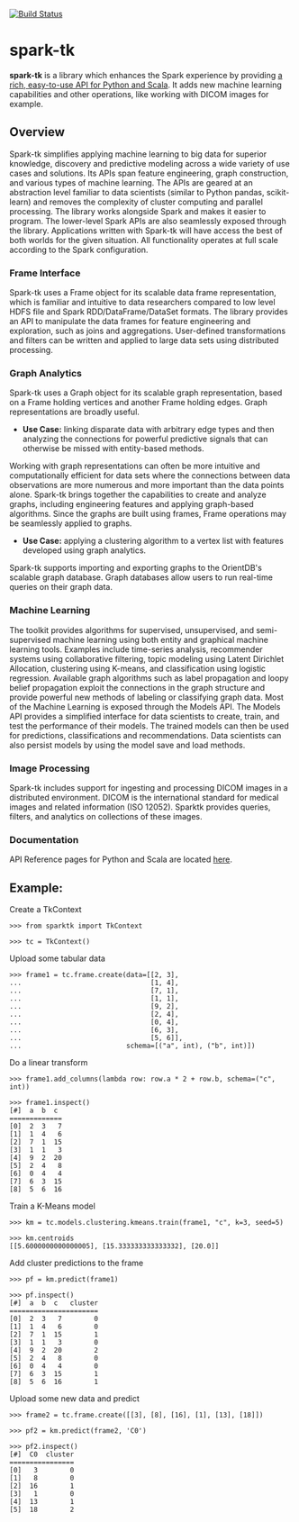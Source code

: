 [![Build Status](https://travis-ci.org/tapanalyticstoolkit/spark-tk.svg?branch=master)](https://travis-ci.org/tapanalyticstoolkit/spark-tk)


# spark-tk

**spark-tk** is a library which enhances the Spark experience by providing [a rich, easy-to-use API for Python and
Scala](http://trustedanalytics.github.io/spark-tk/).  It adds new machine learning capabilities and other operations,
like working with DICOM images for example.


## Overview
Spark-tk simplifies applying machine learning to big data for superior knowledge, discovery and predictive modeling
across a wide variety of use cases and solutions. Its APIs span feature engineering, graph construction, and various
types of machine learning. The APIs are geared at an abstraction level familiar to data scientists (similar to Python
pandas, scikit-learn) and removes the complexity of cluster computing and parallel processing.  The library works
alongside Spark and makes it easier to program.  The lower-level Spark APIs are also seamlessly exposed through the
library.  Applications written with Spark-tk will have access the best of both worlds for the given situation.   All
functionality operates at full scale according to the Spark configuration.  

### Frame Interface
Spark-tk uses a Frame object for its scalable data frame representation, which is familiar and intuitive to data
researchers compared to low level HDFS file and Spark RDD/DataFrame/DataSet formats. The library provides an API to
manipulate the data frames for feature engineering and exploration, such as joins and aggregations. User-defined
transformations and filters can be written and applied to large data sets using distributed processing. 

### Graph Analytics
Spark-tk uses a Graph object for its scalable graph representation, based on a Frame holding vertices and another Frame
holding edges.  Graph representations are broadly useful.

 + **Use Case:** linking disparate data with arbitrary edge types and then analyzing the connections for powerful
  predictive signals that can otherwise be missed with entity-based methods.
 
Working with graph representations can often be more intuitive and computationally efficient for data sets where the
connections between data observations are more numerous and more important than the data points alone.  Spark-tk brings
together the capabilities to create and analyze graphs, including engineering features and applying graph-based
algorithms. Since the graphs are built using frames, Frame operations may be seamlessly applied to graphs.

 + **Use Case:** applying a clustering algorithm to a vertex list with features developed using graph analytics.

Spark-tk supports importing and exporting graphs to the OrientDB's scalable graph database. Graph databases 
allow users to run real-time queries on their graph data.


### Machine Learning
The toolkit provides algorithms for supervised, unsupervised, and semi-supervised machine learning using both entity
and graphical machine learning tools.  Examples include time-series analysis, recommender systems using collaborative 
filtering, topic modeling using Latent Dirichlet Allocation, clustering using K-means, and classification using logistic regression. 
Available graph algorithms such as label propagation and loopy belief propagation exploit the connections in the graph 
structure and provide powerful new methods of labeling or classifying graph data.  Most of the Machine Learning is exposed 
through the Models API.  The Models API provides a simplified interface for data scientists to create, train, and test the performance
of their models. The trained models can then be used for predictions, classifications and recommendations. Data scientists can also
persist models by using the model save and load methods.


### Image Processing
Spark-tk includes support for ingesting and processing DICOM images in a distributed environment.  DICOM is the
international standard for medical images and related information (ISO 12052).  Sparktk provides queries, filters, and
analytics on collections of these images.


### Documentation

API Reference pages for Python and Scala are located [here](http://trustedanalytics.github.io/spark-tk/).


## Example:

Create a TkContext

[//]:# "<skip>"

    >>> from sparktk import TkContext
    
    >>> tc = TkContext()
    
[//]:# "</skip>"

Upload some tabular data
    
    >>> frame1 = tc.frame.create(data=[[2, 3],
    ...                                [1, 4],
    ...                                [7, 1],
    ...                                [1, 1],
    ...                                [9, 2],
    ...                                [2, 4],
    ...                                [0, 4],
    ...                                [6, 3],
    ...                                [5, 6]],
    ...                          schema=[("a", int), ("b", int)])
    
    
Do a linear transform
    
    >>> frame1.add_columns(lambda row: row.a * 2 + row.b, schema=("c", int))
    
    >>> frame1.inspect()
    [#]  a  b  c
    =============
    [0]  2  3   7
    [1]  1  4   6
    [2]  7  1  15
    [3]  1  1   3
    [4]  9  2  20
    [5]  2  4   8
    [6]  0  4   4
    [7]  6  3  15
    [8]  5  6  16

Train a K-Means model

    >>> km = tc.models.clustering.kmeans.train(frame1, "c", k=3, seed=5)
  
    >>> km.centroids
    [[5.6000000000000005], [15.333333333333332], [20.0]]

Add cluster predictions to the frame

    >>> pf = km.predict(frame1)

    >>> pf.inspect()
    [#]  a  b  c   cluster
    ======================
    [0]  2  3   7        0
    [1]  1  4   6        0
    [2]  7  1  15        1
    [3]  1  1   3        0
    [4]  9  2  20        2
    [5]  2  4   8        0
    [6]  0  4   4        0
    [7]  6  3  15        1
    [8]  5  6  16        1

Upload some new data and predict

    >>> frame2 = tc.frame.create([[3], [8], [16], [1], [13], [18]])

    >>> pf2 = km.predict(frame2, 'C0')

    >>> pf2.inspect()
    [#]  C0  cluster
    ================
    [0]   3        0
    [1]   8        0
    [2]  16        1
    [3]   1        0
    [4]  13        1
    [5]  18        2

